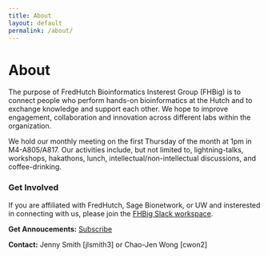 ```yaml
---
title: About
layout: default
permalink: /about/
---
```


# About
The purpose of FredHutch Bioinformatics Insterest Group (FHBig) is to
connect people who perform hands-on bioinformatics at the Hutch and
to exchange knowledge and support each other. We hope to improve
engagement, collaboration and innovation across different labs
within the organization.  

We hold our monthly meeting on the first Thursday of the month at 1pm in M4-A805/A817. Our activities include, but not limited to, lightning-talks, workshops, hakathons, lunch, intellectual/non-intellectual discussions, and coffee-drinking.  

### Get Involved 

If you are affiliated with FredHutch, Sage Bionetwork, or UW and
insterested in connecting with us, please join the
[FHBig Slack workspace](https://fhbig.slack.com).

__Get Annoucements:__ [Subscribe](https://lists.fhcrc.org/mailman/listinfo/fhbig)

__Contact:__ Jenny Smith [jlsmith3] or Chao-Jen Wong [cwon2] 

